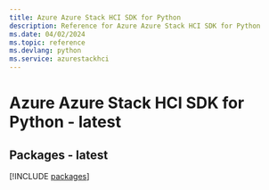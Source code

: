 ```yaml
---
title: Azure Azure Stack HCI SDK for Python
description: Reference for Azure Azure Stack HCI SDK for Python
ms.date: 04/02/2024
ms.topic: reference
ms.devlang: python
ms.service: azurestackhci
---
```

# Azure Azure Stack HCI SDK for Python - latest
## Packages - latest
[!INCLUDE [packages](azure-stack-hci-index.md)]
